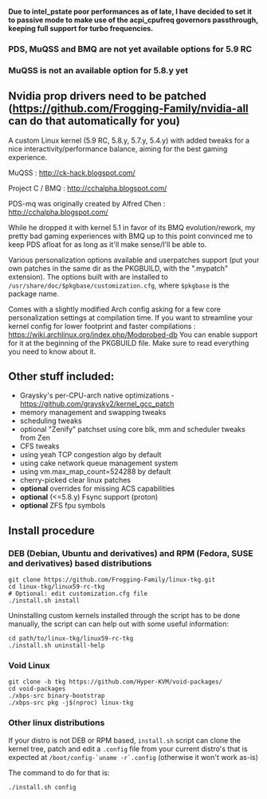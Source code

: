 **Due to intel_pstate poor performances as of late, I have decided to set it to passive mode to make use of the acpi_cpufreq governors passthrough, keeping full support for turbo frequencies.**

### PDS, MuQSS and BMQ are not yet available options for 5.9 RC
### MuQSS is not an available option for 5.8.y yet
## Nvidia prop drivers need to be patched (https://github.com/Frogging-Family/nvidia-all can do that automatically for you)


A custom Linux kernel (5.9 RC, 5.8.y, 5.7.y, 5.4.y) with added tweaks for a nice interactivity/performance balance, aiming for the best gaming experience.

MuQSS : http://ck-hack.blogspot.com/

Project C / BMQ : http://cchalpha.blogspot.com/

PDS-mq was originally created by Alfred Chen : http://cchalpha.blogspot.com/

While he dropped it with kernel 5.1 in favor of its BMQ evolution/rework, my pretty bad gaming experiences with BMQ up to this point convinced me to keep PDS afloat for as long as it'll make sense/I'll be able to.

Various personalization options available and userpatches support (put your own patches in the same dir as the PKGBUILD, with the ".mypatch" extension). The options built with are installed to `/usr/share/doc/$pkgbase/customization.cfg`, where `$pkgbase` is the package name.

Comes with a slightly modified Arch config asking for a few core personalization settings at compilation time.
If you want to streamline your kernel config for lower footprint and faster compilations : https://wiki.archlinux.org/index.php/Modprobed-db
You can enable support for it at the beginning of the PKGBUILD file. Make sure to read everything you need to know about it.

## Other stuff included:
- Graysky's per-CPU-arch native optimizations - https://github.com/graysky2/kernel_gcc_patch
- memory management and swapping tweaks
- scheduling tweaks
- optional "Zenify" patchset using core blk, mm and scheduler tweaks from Zen
- CFS tweaks
- using yeah TCP congestion algo by default
- using cake network queue management system
- using vm.max_map_count=524288 by default
- cherry-picked clear linux patches
- **optional** overrides for missing ACS capabilities
- **optional** (<=5.8.y) Fsync support (proton)
- **optional** ZFS fpu symbols

## Install procedure

### DEB (Debian, Ubuntu and derivatives) and RPM (Fedora, SUSE and derivatives) based distributions
```
git clone https://github.com/Frogging-Family/linux-tkg.git
cd linux-tkg/linux59-rc-tkg
# Optional: edit customization.cfg file
./install.sh install
```
Uninstalling custom kernels installed through the script has to be done 
manually, the script can can help out with some useful information:
```
cd path/to/linux-tkg/linux59-rc-tkg
./install.sh uninstall-help
```

### Void Linux
```
git clone -b tkg https://github.com/Hyper-KVM/void-packages/
cd void-packages
./xbps-src binary-bootstrap
./xbps-src pkg -j$(nproc) linux-tkg
```

### Other linux distributions
If your distro is not DEB or RPM based, `install.sh` script can clone the kernel tree, patch and edit a `.config` file from your current distro's 
that is expected at ``/boot/config-`uname -r`.config`` (otherwise it won't work as-is)

The command to do for that is:
```
./install.sh config
```

